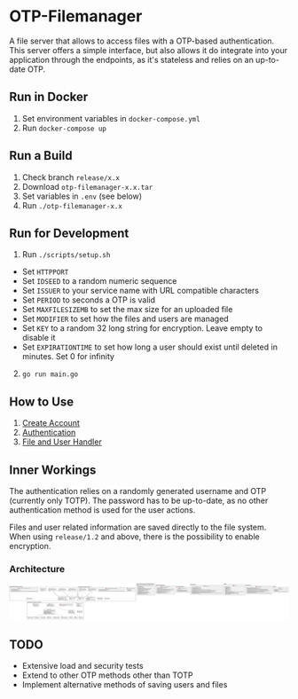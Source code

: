 # OTP-Filemanager

A file server that allows to access files with a OTP-based authentication.
This server offers a simple interface, but also allows it do integrate into your application through
the endpoints, as it's stateless and relies on an up-to-date OTP.

## Run in Docker
1. Set environment variables in `docker-compose.yml`
2. Run `docker-compose up`

## Run a Build
1. Check branch `release/x.x`
2. Download `otp-filemanager-x.x.tar`
3. Set variables in `.env` (see below)
4. Run `./otp-filemanager-x.x`

## Run for Development
1. Run `./scripts/setup.sh` 
  * Set `HTTPPORT` 
  * Set `IDSEED` to a random numeric sequence
  * Set `ISSUER` to your service name with URL compatible characters 
  * Set `PERIOD` to seconds a OTP is valid
  * Set `MAXFILESIZEMB` to set the max size for an uploaded file
  * Set `MODIFIER` to set how the files and users are managed
  * Set `KEY` to a random 32 long string for encryption. Leave empty to disable it
  * Set `EXPIRATIONTIME` to set how long a user should exist until deleted in minutes. Set 0 for infinity
2. `go run main.go`


## How to Use

1. [Create Account](/docs/createAccount.md)
2. [Authentication](/docs/authentication.md)
3. [File and User Handler](/docs/fileHandler.md)


## Inner Workings
The authentication relies on a randomly generated username and OTP (currently only TOTP).
The password has to be up-to-date, as no other authentication method is used for the user actions.

Files and user related information are saved directly to the file system.
When using `release/1.2` and above, there is the possibility to enable encryption. 

### Architecture

![Overview](./docs/architecture/actual.png)


## TODO
- Extensive load and security tests
- Extend to other OTP methods other than TOTP
- Implement alternative methods of saving users and files

